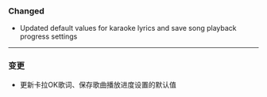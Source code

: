 
### Changed

- Updated default values for karaoke lyrics and save song playback progress settings

---

### 变更

- 更新卡拉OK歌词、保存歌曲播放进度设置的默认值
